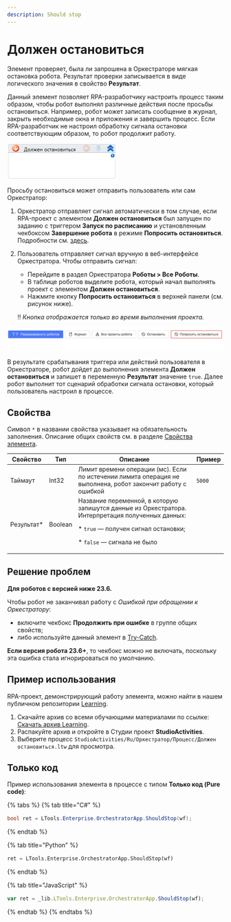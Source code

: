 ```yaml
---
description: Should stop
---
```


# Должен остановиться

Элемент проверяет, была ли запрошена в Оркестраторе мягкая остановка робота. Результат проверки записывается в виде логического значения в свойство **Результат**. 

Данный элемент позволяет RPA-разработчику настроить процесс таким образом, чтобы робот выполнял различные действия после просьбы остановиться. Например, робот может записать сообщение в журнал, закрыть необходимые окна и приложения и завершить процесс. Если RPA-разработчик не настроил обработку сигнала остановки соответствующим образом, то робот продолжит работу. 


![](<../../../../.gitbook/assets/image (282).png>)

Просьбу остановиться может отправить пользователь или сам Оркестратор:
1. Оркестратор отправляет сигнал автоматически в том случае, если RPA-проект с элементом **Должен остановиться** был запущен по заданию с триггером **Запуск по расписанию** и установленным чекбоксом **Завершение робота** в режиме **Попросить остановиться**. Подробности см. [здесь](https://docs.primo-rpa.ru/primo-rpa/orchestrator/basics/tasks#1.-zapusk-po-raspisaniyu).
2. Пользователь отправляет сигнал вручную в веб-интерфейсе Оркестратора. Чтобы отправить сигнал:
   * Перейдите в раздел Оркестратора **Роботы  > Все Роботы**.
   * В таблице роботов выделите робота, который начал выполнять проект с элементом **Должен остановиться**.
   * Нажмите кнопку **Попросить остановиться** в верхней панели (см. рисунок ниже).

   :bangbang: *Кнопка отображается только во время выполнения проекта.*

 ![](<../../../../.gitbook/assets/ask to stop-2.png>)

В результате срабатывания триггера или действий пользователя в Оркестраторе, робот дойдет до выполнения элемента **Должен остановиться** и запишет в переменную **Результат** значение `true`. Далее робот выполнит тот сценарий обработки сигнала остановки, который пользователь настроил в процессе.


## Свойства
Символ `*` в названии свойства указывает на обязательность заполнения. Описание общих свойств см. в разделе [Свойства элемента](https://docs.primo-rpa.ru/primo-rpa/primo-studio/process/elements#svoistva-elementa).

| Свойство    | Тип     | Описание                                  |  Пример         | 
| ----------- | ------- | ----------------------------------------- | --------------- | 
| Таймаут     | Int32   | Лимит времени операции (мс). Если по истечении лимита операция не выполнена, робот закончит работу с ошибкой | `5000`  |  
| Результат\* | Boolean | Название переменной, в которую запишутся данные из Оркестратора. Интерпретация полученных данных: <p> * `true` — получен сигнал остановки; </p> <p> * `false` — сигнала не было </p> |  | 


## Решение проблем
**Для роботов с версией ниже 23.6.**

Чтобы робот не заканчивал работу с *Ошибкой при обращении к Оркестратору*:
- включите чекбокс **Продолжить при ошибке** в группе общих свойств;
- либо используйте данный элемент в [Try-Catch](https://docs.primo-rpa.ru/primo-rpa/g_elements/el_basic/els_logic/el_logic_trycatch). 
 
**Если версия робота 23.6+**, то чекбокс можно не включать, поскольку эта ошибка стала игнорироваться по умолчанию.


## Пример использования

RPA-проект, демонстрирующий работу элемента, можно найти в нашем публичном репозитории [Learning](https://github.com/PrimoRPA/Learning).

1. Скачайте архив со всеми обучающими материалами по ссылке: [Скачать архив Learning](https://github.com/PrimoRPA/Learning/archive/refs/heads/master.zip).
2. Распакуйте архив и откройте в Студии проект **StudioActivities**.
3. Выберите процесс `StudioActivities/Ru/Оркестратор/Процесс/Должен остановиться.ltw` для просмотра.

## Только код
Пример использования элемента в процессе с типом **Только код (Pure code)**:

{% tabs %}
{% tab title="C#" %}
```csharp
bool ret = LTools.Enterprise.OrchestratorApp.ShouldStop(wf);
```
{% endtab %}

{% tab title="Python" %}
```python
ret = LTools.Enterprise.OrchestratorApp.ShouldStop(wf)
```
{% endtab %}

{% tab title="JavaScript" %}
```javascript
var ret = _lib.LTools.Enterprise.OrchestratorApp.ShouldStop(wf);
```
{% endtab %}
{% endtabs %}
